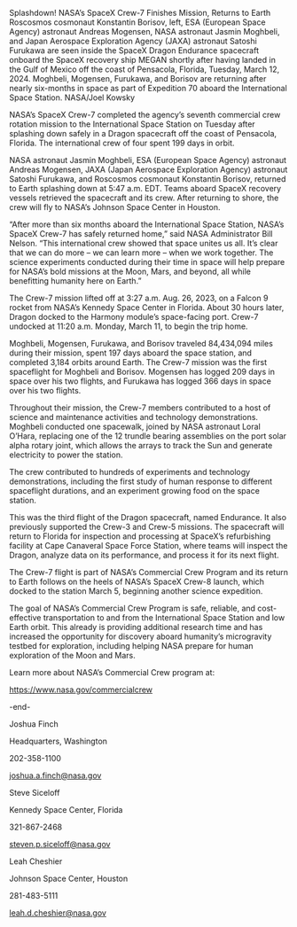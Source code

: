 Splashdown! NASA’s SpaceX Crew-7 Finishes Mission, Returns to Earth 
 Roscosmos cosmonaut Konstantin Borisov, left, ESA (European Space Agency) astronaut Andreas Mogensen, NASA astronaut Jasmin Moghbeli, and Japan Aerospace Exploration Agency (JAXA) astronaut Satoshi Furukawa are seen inside the SpaceX Dragon Endurance spacecraft onboard the SpaceX recovery ship MEGAN shortly after having landed in the Gulf of Mexico off the coast of Pensacola, Florida, Tuesday, March 12, 2024. Moghbeli, Mogensen, Furukawa, and Borisov are returning after nearly six-months in space as part of Expedition 70 aboard the International Space Station. NASA/Joel Kowsky

NASA’s SpaceX Crew-7 completed the agency’s seventh commercial crew rotation mission to the International Space Station on Tuesday after splashing down safely in a Dragon spacecraft off the coast of Pensacola, Florida. The international crew of four spent 199 days in orbit.

NASA astronaut Jasmin Moghbeli, ESA (European Space Agency) astronaut Andreas Mogensen, JAXA (Japan Aerospace Exploration Agency) astronaut Satoshi Furukawa, and Roscosmos cosmonaut Konstantin Borisov, returned to Earth splashing down at 5:47 a.m. EDT. Teams aboard SpaceX recovery vessels retrieved the spacecraft and its crew. After returning to shore, the crew will fly to NASA’s Johnson Space Center in Houston.

“After more than six months aboard the International Space Station, NASA’s SpaceX Crew-7 has safely returned home,” said NASA Administrator Bill Nelson. “This international crew showed that space unites us all. It’s clear that we can do more – we can learn more – when we work together. The science experiments conducted during their time in space will help prepare for NASA’s bold missions at the Moon, Mars, and beyond, all while benefitting humanity here on Earth.”

The Crew-7 mission lifted off at 3:27 a.m. Aug. 26, 2023, on a Falcon 9 rocket from NASA’s Kennedy Space Center in Florida. About 30 hours later, Dragon docked to the Harmony module’s space-facing port. Crew-7 undocked at 11:20 a.m. Monday, March 11, to begin the trip home.

Moghbeli, Mogensen, Furukawa, and Borisov traveled 84,434,094 miles during their mission, spent 197 days aboard the space station, and completed 3,184 orbits around Earth. The Crew-7 mission was the first spaceflight for Moghbeli and Borisov. Mogensen has logged 209 days in space over his two flights, and Furukawa has logged 366 days in space over his two flights.

Throughout their mission, the Crew-7 members contributed to a host of science and maintenance activities and technology demonstrations. Moghbeli conducted one spacewalk, joined by NASA astronaut Loral O’Hara, replacing one of the 12 trundle bearing assemblies on the port solar alpha rotary joint, which allows the arrays to track the Sun and generate electricity to power the station.

The crew contributed to hundreds of experiments and technology demonstrations, including the first study of human response to different spaceflight durations, and an experiment growing food on the space station.

This was the third flight of the Dragon spacecraft, named Endurance. It also previously supported the Crew-3 and Crew-5 missions. The spacecraft will return to Florida for inspection and processing at SpaceX’s refurbishing facility at Cape Canaveral Space Force Station, where teams will inspect the Dragon, analyze data on its performance, and process it for its next flight.

The Crew-7 flight is part of NASA’s Commercial Crew Program and its return to Earth follows on the heels of NASA’s SpaceX Crew-8 launch, which docked to the station March 5, beginning another science expedition.

The goal of NASA’s Commercial Crew Program is safe, reliable, and cost-effective transportation to and from the International Space Station and low Earth orbit. This already is providing additional research time and has increased the opportunity for discovery aboard humanity’s microgravity testbed for exploration, including helping NASA prepare for human exploration of the Moon and Mars.

Learn more about NASA’s Commercial Crew program at:

https://www.nasa.gov/commercialcrew

-end-

Joshua Finch

Headquarters, Washington

202-358-1100

joshua.a.finch@nasa.gov

Steve Siceloff

Kennedy Space Center, Florida

321-867-2468

steven.p.siceloff@nasa.gov

Leah Cheshier

Johnson Space Center, Houston

281-483-5111

leah.d.cheshier@nasa.gov